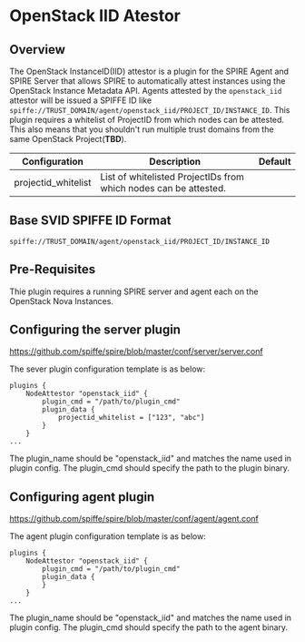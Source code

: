 # OpenStack IID Atestor

## Overview

The OpenStack InstanceID(IID) attestor is a plugin for the SPIRE Agent and SPIRE Server that allows SPIRE to automatically attest instances using the OpenStack Instance Metadata API. Agents attested by the `openstack_iid` attestor will be issued a SPIFFE ID like `spiffe://TRUST_DOMAIN/agent/openstack_iid/PROJECT_ID/INSTANCE_ID`. This plugin requires a whitelist of ProjectID from which nodes can be attested. This also means that you shouldn't run multiple trust domains from the same OpenStack Project(**TBD**).

| Configuration           | Description                                                       | Default |
|-------------------------|-------------------------------------------------------------------|---------|
| projectid_whitelist     | List of whitelisted ProjectIDs from which nodes can be attested.  |         |


## Base SVID SPIFFE ID Format

```
spiffe://TRUST_DOMAIN/agent/openstack_iid/PROJECT_ID/INSTANCE_ID
```

## Pre-Requisites

Thie plugin requires a running SPIRE server and agent each on the OpenStack Nova Instances.

## Configuring the server plugin

https://github.com/spiffe/spire/blob/master/conf/server/server.conf

The sever plugin configuration template is as below:

```hcl
plugins {
    NodeAttestor "openstack_iid" {
        plugin_cmd = "/path/to/plugin_cmd"
        plugin_data {
            projectid_whitelist = ["123", "abc"]
        }
    }
...
```

The plugin_name should be "openstack_iid" and matches the name used in plugin config. The plugin_cmd should specify the path to the plugin binary. 

## Configuring agent plugin

https://github.com/spiffe/spire/blob/master/conf/agent/agent.conf

The agent plugin configuration template is as below:

```hcl
plugins {
    NodeAttestor "openstack_iid" {
        plugin_cmd = "/path/to/plugin_cmd"
        plugin_data {
        }
    }
...
```

The plugin_name should be "openstack_iid" and matches the name used in plugin config. The plugin_cmd should specify the path to the agent binary. 
